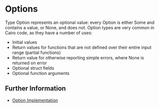 # Options

Type Option represents an optional value: every Option is either Some and contains a value, or None, and does not.
Option types are very common in Cairo code, as they have a number of uses:

- Initial values
- Return values for functions that are not defined over their entire input range (partial functions)
- Return value for otherwise reporting simple errors, where None is returned on error
- Optional struct fields
- Optional function arguments

## Further Information

- [Option Implementation](https://cairo-book.github.io/ch05-01-enums.html#the-option-enum-and-its-advantages)
